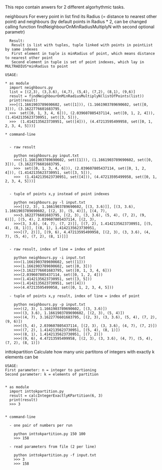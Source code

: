 This repo contain anwers for 2 different algorhythmic tasks.


neighbours
      For every point in list find its Radius (= distance to nearest other point) and neighbours (by default
      points in Radius * 2, can be changed calling function findNeighbourOnMinRadiusMultiplyN with second optional parametr)
     
      Result:
       Result is list with tuples, tuple linked with points in pointList by same indexes
       First element in tuple is minRadius of point, which means distance to nearest other point
       Second element in tuple is set of point indexes, which lay in MULTRADIUS*minRadius to point
   
    USAGE:
  
    * as module
      import neighbours.py
      list = [(2,3), (3,3.6), (4,7), (5,4), (7,2), (8,1), (9,6)]
      result = findNeighbourOnMinRadiusMultiplyN(listOfPoints(list))
      print(result)
      >>>[(1.1661903789690602, set([1])), (1.1661903789690602, set([0, 3])), (3.1622776601683795, 
      >>>  set([0, 1, 3, 4, 6])), (2.039607805437114, set([0, 1, 2, 4])), (1.4142135623730951, set([3, 5])), 
      >>>  (1.4142135623730951, set([4])), (4.47213595499958, set([0, 1, 2, 3, 4, 5]))]
  
    * command-line
    
    
      - raw result
      
        python neighbours.py input.txt
        >>>[(1.1661903789690602, set([1])), (1.1661903789690602, set([0, 3])), (3.1622776601683795, 
        >>>  set([0, 1, 3, 4, 6])), (2.039607805437114, set([0, 1, 2, 4])), (1.4142135623730951, set([3, 5])), 
        >>>  (1.4142135623730951, set([4])), (4.47213595499958, set([0, 1, 2, 3, 4, 5]))]
    
    
      - tuple of points x,y instead of point indexes
      
        python neighbours.py -l input.txt
        >>>[[(2, 3), 1.1661903789690602, [(3, 3.6)]], [(3, 3.6), 1.1661903789690602, [(2, 3), (5, 4)]], [(4, 7), 
        >>>3.1622776601683795, [(2, 3), (3, 3.6), (5, 4), (7, 2), (9, 6)]], [(5, 4), 2.039607805437114, [(2, 3), 
        >>>(3, 3.6), (4, 7), (7, 2)]], [(7, 2), 1.4142135623730951, [(5, 4), (8, 1)]], [(8, 1), 1.4142135623730951, 
        >>>[(7, 2)]], [(9, 6), 4.47213595499958, [(2, 3), (3, 3.6), (4, 7), (5, 4), (7, 2), (8, 1)]]]
      
      
      - raw result, index of line = index of point  
      
        python neighbours.py -i input.txt
        >>>(1.1661903789690602, set([1]))
        >>>(1.1661903789690602, set([0, 3]))
        >>>(3.1622776601683795, set([0, 1, 3, 4, 6]))
        >>>(2.039607805437114, set([0, 1, 2, 4]))
        >>>(1.4142135623730951, set([3, 5]))
        >>>(1.4142135623730951, set([4]))
        >>>(4.47213595499958, set([0, 1, 2, 3, 4, 5]))

      - tuple of points x,y result, index of line = index of point
      
        python neighbours.py -p input.txt
        >>>((2, 3), 1.1661903789690602, [(3, 3.6)])
        >>>((3, 3.6), 1.1661903789690602, [(2, 3), (5, 4)])
        >>>((4, 7), 3.1622776601683795, [(2, 3), (3, 3.6), (5, 4), (7, 2), (9, 6)])
        >>>((5, 4), 2.039607805437114, [(2, 3), (3, 3.6), (4, 7), (7, 2)])
        >>>((7, 2), 1.4142135623730951, [(5, 4), (8, 1)])
        >>>((8, 1), 1.4142135623730951, [(7, 2)])
        >>>((9, 6), 4.47213595499958, [(2, 3), (3, 3.6), (4, 7), (5, 4), (7, 2), (8, 1)])

inttokpartition
    Calculate how many unic partitons of integers with exactly k elements can be
  
    USAGE:
    First parameter: n = integer to partioning
    Second parameter: k = elements of partition
    
    
    * as module
      import inttokpartition.py
      result = calcIntegerExactlyKPartition(6, 3)
      print(result)
      >>> 3
      
      
    * command-line
      
      - one pair of numbers per run
        
        python inttokpartition.py 150 100
        >>> 158
  
      - read parameters from file (2 per line)
      
        python inttokpartition.py -f input.txt
        >>> 3
        >>> 158
        
